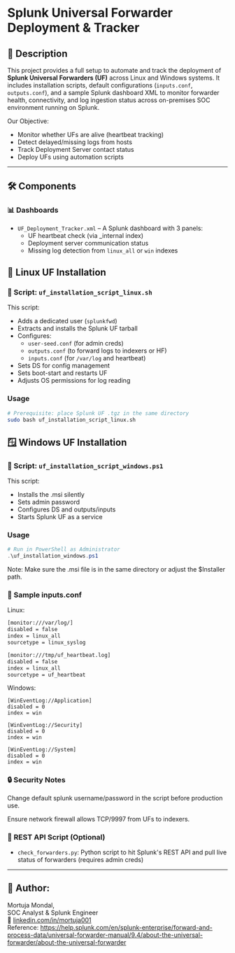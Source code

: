 # Splunk Universal Forwarder Deployment & Tracker

## 📌 Description

This project provides a full setup to automate and track the deployment of **Splunk Universal Forwarders (UF)** across Linux and Windows systems. It includes installation scripts, default configurations (`inputs.conf`, `outputs.conf`), and a sample Splunk dashboard XML to monitor forwarder health, connectivity, and log ingestion status across on-premises SOC environment running on Splunk.

Our Objective:
- Monitor whether UFs are alive (heartbeat tracking)
- Detect delayed/missing logs from hosts
- Track Deployment Server contact status
- Deploy UFs using automation scripts
  
---

## 🛠️ Components

### 📊 Dashboards
- `UF_Deployment_Tracker.xml` – A Splunk dashboard with 3 panels:
  - UF heartbeat check (via _internal index)
  - Deployment server communication status
  - Missing log detection from `linux_all` or `win` indexes

 ## 🐧 Linux UF Installation

### 🔧 Script: `uf_installation_script_linux.sh`
This script:
- Adds a dedicated user (`splunkfwd`)
- Extracts and installs the Splunk UF tarball
- Configures:
  - `user-seed.conf` (for admin creds)
  - `outputs.conf` (to forward logs to indexers or HF)
  - `inputs.conf` (for `/var/log` and heartbeat)
- Sets DS for config management
- Sets boot-start and restarts UF
- Adjusts OS permissions for log reading
  
### Usage

```bash
# Prerequisite: place Splunk UF .tgz in the same directory
sudo bash uf_installation_script_linux.sh
```
## 🪟 Windows UF Installation
### 🔧 Script: `uf_installation_script_windows.ps1`
This script:
- Installs the .msi silently
- Sets admin password
- Configures DS and outputs/inputs
- Starts Splunk UF as a service

### Usage
```powershell
# Run in PowerShell as Administrator
.\uf_installation_windows.ps1
```
Note: Make sure the .msi file is in the same directory or adjust the $Installer path.

### 📁 Sample inputs.conf
Linux:
```bash
[monitor:///var/log/]
disabled = false
index = linux_all
sourcetype = linux_syslog

[monitor:///tmp/uf_heartbeat.log]
disabled = false
index = linux_all
sourcetype = uf_heartbeat
```
Windows:
```
[WinEventLog://Application]
disabled = 0
index = win

[WinEventLog://Security]
disabled = 0
index = win

[WinEventLog://System]
disabled = 0
index = win
```
### 🔒 Security Notes
Change default splunk username/password in the script before production use.

Ensure network firewall allows TCP/9997 from UFs to indexers.

### 🧰 REST API Script (Optional)
- `check_forwarders.py`: Python script to hit Splunk's REST API and pull live status of forwarders (requires admin creds)

---
## 📢 Author:
Mortuja Mondal, <br>
SOC Analyst & Splunk Engineer <br>
🔗 [linkedin.com/in/mortuja001](https://www.linkedin.com/in/mortuja001/)
<br>
Reference: https://help.splunk.com/en/splunk-enterprise/forward-and-process-data/universal-forwarder-manual/9.4/about-the-universal-forwarder/about-the-universal-forwarder
